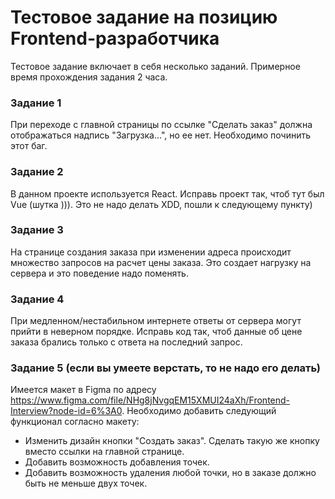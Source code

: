 # Тестовое задание на позицию Frontend-разработчика

Тестовое задание включает в себя несколько заданий. Примерное время прохождения задания 2 часа.

### Задание 1

При переходе с главной страницы по ссылке "Сделать заказ" должна отображаться надпись "Загрузка...", но ее нет.
Необходимо починить этот баг.

### Задание 2

В данном проекте используется React. Исправь проект так, чтоб тут был Vue (шутка ))). Это не надо делать XDD, пошли к следующему пункту)

### Задание 3

На странице создания заказа при изменении адреса происходит множество запросов на расчет цены заказа. Это создает нагрузку на сервера и это поведение надо поменять.

### Задание 4

При медленном/нестабильном интернете ответы от сервера могут прийти в неверном порядке. Исправь код так, чтоб данные об цене заказа брались только с ответа на последний запрос.

### Задание 5 (если вы умеете верстать, то не надо его делать)

Имеется макет в Figma по адресу https://www.figma.com/file/NHg8jNvgqEM15XMUI24aXh/Frontend-Interview?node-id=6%3A0.
Необходимо добавить следующий функционал согласно макету:

- Изменить дизайн кнопки "Создать заказ". Сделать такую же кнопку вместо ссылки на главной странице.
- Добавить возможность добавления точек.
- Добавить возможность удаления любой точки, но в заказе должно быть не меньше двух точек.
